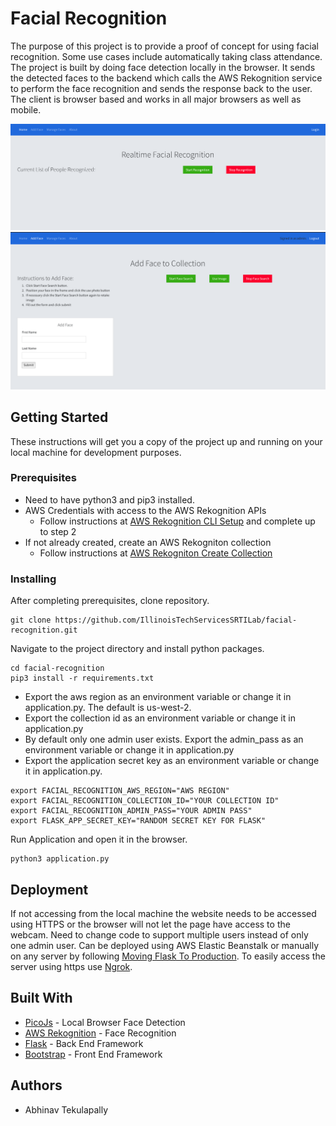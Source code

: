 # Facial Recognition

The purpose of this project is to provide a proof of concept for using facial recognition. Some use cases include automatically taking class attendance. The project is built by doing face detection locally in the browser. It sends the detected faces to the backend which calls the AWS Rekognition service to perform the face recognition and sends the response back to the user. The client is browser based and works in all major browsers as well as mobile.

<img src=".github/Face_Recognition.png" alt="Face Rekognition Page"/>
<img src=".github/Add_Face.png" alt="Add Face Page"/>

## Getting Started

These instructions will get you a copy of the project up and running on your local machine for development purposes.

### Prerequisites

* Need to have python3 and pip3 installed.
* AWS Credentials with access to the AWS Rekognition APIs
    * Follow instructions at [AWS Rekognition CLI Setup](https://docs.aws.amazon.com/rekognition/latest/dg/setup-awscli-sdk.html) and complete up to step 2
* If not already created, create an AWS Rekogniton collection 
    * Follow instructions at [AWS Rekogniton Create Collection](https://docs.aws.amazon.com/rekognition/latest/dg/create-collection-procedure.html)

### Installing

After completing prerequisites, clone repository.

```
git clone https://github.com/IllinoisTechServicesSRTILab/facial-recognition.git
```

Navigate to the project directory and install python packages.

```
cd facial-recognition
pip3 install -r requirements.txt
```

* Export the aws region as an environment variable or change it in application.py. The default is us-west-2.
* Export the collection id as an environment variable or change it in application.py
* By default only one admin user exists. Export the admin_pass as an environment variable or change it in application.py
* Export the application secret key as an environment variable or change it in application.py.

```
export FACIAL_RECOGNITION_AWS_REGION="AWS REGION"
export FACIAL_RECOGNITION_COLLECTION_ID="YOUR COLLECTION ID"
export FACIAL_RECOGNITION_ADMIN_PASS="YOUR ADMIN PASS"
export FLASK_APP_SECRET_KEY="RANDOM SECRET KEY FOR FLASK"
```

Run Application and open it in the browser.

```
python3 application.py
```

## Deployment

If not accessing from the local machine the website needs to be accessed using HTTPS or the browser will not let the page have access to the webcam. Need to change code to support multiple users instead of only one admin user. Can be deployed using AWS Elastic Beanstalk or manually on any server by following [Moving Flask To Production](https://flask.palletsprojects.com/en/1.1.x/tutorial/deploy/). To easily access the server using https use [Ngrok](https://ngrok.com).

## Built With

* [PicoJs](https://github.com/tehnokv/picojs) - Local Browser Face Detection
* [AWS Rekognition](https://aws.amazon.com/rekognition/) - Face Recognition
* [Flask](https://flask.palletsprojects.com/en/1.1.x/) - Back End Framework
* [Bootstrap](https://getbootstrap.com) - Front End Framework

## Authors

* Abhinav Tekulapally
